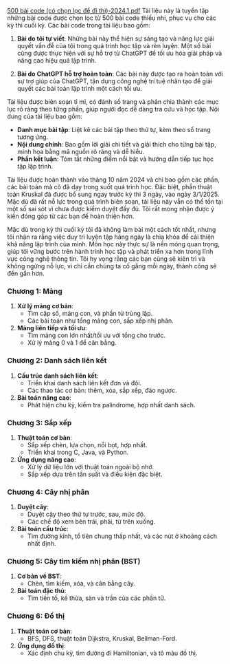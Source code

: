 [500 bài code (có chọn lọc để đi thi)-2024.1.pdf](https://github.com/user-attachments/files/18458466/500.bai.code.co.ch.n.l.c.d.di.thi.-2024.1.pdf)
Tài liệu này là tuyển tập những bài code được chọn lọc từ 500 bài code thiếu nhi, phục vụ cho các kỳ thi cuối kỳ. Các bài code trong tài liệu bao gồm:

1. **Bài do tôi tự viết**: Những bài này thể hiện sự sáng tạo và năng lực giải quyết vấn đề của tôi trong quá trình học tập và rèn luyện. Một số bài cũng được thực hiện với sự hỗ trợ từ ChatGPT để tối ưu hóa giải pháp và nâng cao hiệu quả lập trình.

2. **Bài do ChatGPT hỗ trợ hoàn toàn**: Các bài này được tạo ra hoàn toàn với sự trợ giúp của ChatGPT, tận dụng công nghệ trí tuệ nhân tạo để giải quyết các bài toán lập trình một cách tối ưu.

Tài liệu được biên soạn tỉ mỉ, có đánh số trang và phân chia thành các mục lục rõ ràng theo từng phần, giúp người đọc dễ dàng tra cứu và học tập. Nội dung của tài liệu bao gồm:

- **Danh mục bài tập**: Liệt kê các bài tập theo thứ tự, kèm theo số trang tương ứng.
- **Nội dung chính**: Bao gồm lời giải chi tiết và giải thích cho từng bài tập, minh họa bằng mã nguồn rõ ràng và dễ hiểu.
- **Phần kết luận**: Tóm tắt những điểm nổi bật và hướng dẫn tiếp tục học tập lập trình.

Tài liệu được hoàn thành vào tháng 10 năm 2024 và chỉ bao gồm các phần, các bài toán mà cô đã dạy trong suốt quá trình học. Đặc biệt, phần thuật toán Kruskal đã được bổ sung ngay trước kỳ thi 3 ngày, vào ngày 3/1/2025. Mặc dù đã rất nỗ lực trong quá trình biên soạn, tài liệu này vẫn có thể tồn tại một số sai sót vì chưa được kiểm duyệt đầy đủ. Tôi rất mong nhận được ý kiến đóng góp từ các bạn để hoàn thiện hơn.

Mặc dù trong kỳ thi cuối kỳ tôi đã không làm bài một cách tốt nhất, nhưng tôi nhận ra rằng việc duy trì luyện tập hàng ngày là chìa khóa để cải thiện khả năng lập trình của mình. Môn học này thực sự là nền móng quan trọng, giúp tôi vững bước trên hành trình học tập và phát triển xa hơn trong lĩnh vực công nghệ thông tin. Tôi hy vọng rằng các bạn cũng sẽ kiên trì và không ngừng nỗ lực, vì chỉ cần chúng ta cố gắng mỗi ngày, thành công sẽ đến gần hơn.

### **Chương 1: Mảng**
1. **Xử lý mảng cơ bản**:
   - Tìm cặp số, mảng con, và phần tử trùng lặp.
   - Các bài toán như tổng mảng con, sắp xếp nhị phân.
2. **Mảng liên tiếp và tối ưu**:
   - Tìm mảng con lớn nhất/tối ưu với tổng cho trước.
   - Xử lý mảng 0 và 1 để cân bằng.

### **Chương 2: Danh sách liên kết**
1. **Cấu trúc danh sách liên kết**:
   - Triển khai danh sách liên kết đơn và đôi.
   - Các thao tác cơ bản: thêm, xóa, sắp xếp, đảo ngược.
2. **Bài toán nâng cao**:
   - Phát hiện chu kỳ, kiểm tra palindrome, hợp nhất danh sách.

### **Chương 3: Sắp xếp**
1. **Thuật toán cơ bản**:
   - Sắp xếp chèn, lựa chọn, nổi bọt, hợp nhất.
   - Triển khai trong C, Java, và Python.
2. **Ứng dụng nâng cao**:
   - Xử lý dữ liệu lớn với thuật toán ngoài bộ nhớ.
   - Sắp xếp dựa trên tần suất và điều kiện đặc biệt.

### **Chương 4: Cây nhị phân**
1. **Duyệt cây**:
   - Duyệt cây theo thứ tự trước, sau, mức độ.
   - Các chế độ xem bên trái, phải, từ trên xuống.
2. **Bài toán cấu trúc**:
   - Tìm đường kính, tổ tiên chung thấp nhất, và các nút ở khoảng cách nhất định.

### **Chương 5: Cây tìm kiếm nhị phân (BST)**
1. **Cơ bản về BST**:
   - Chèn, tìm kiếm, xóa, và cân bằng cây.
2. **Bài toán đặc thù**:
   - Tìm tiền tố, kế thừa, sàn và trần của các phần tử.

### **Chương 6: Đồ thị**
1. **Thuật toán cơ bản**:
   - BFS, DFS, thuật toán Dijkstra, Kruskal, Bellman-Ford.
2. **Ứng dụng đồ thị**:
   - Xác định chu kỳ, tìm đường đi Hamiltonian, và tô màu đồ thị.

